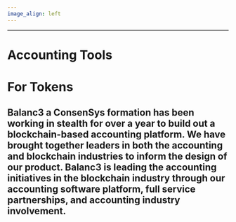 ```yaml
---
image_align: left
---
```


---
# Accounting Tools
# For Tokens
Balanc3  a ConsenSys formation has been working in stealth for over a year to build out a blockchain-based accounting platform. We have brought together leaders in both the accounting and blockchain industries to inform the design of our product. Balanc3 is leading the accounting initiatives in the blockchain industry through our accounting software platform, full service partnerships, and accounting industry involvement.
---
